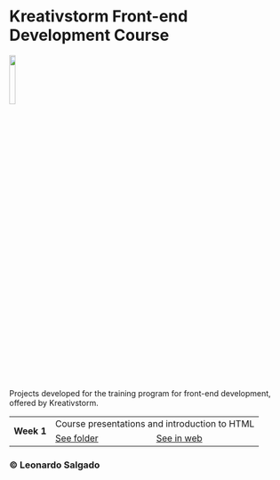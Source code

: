 # Kreativstorm Front-end Development Course 
<img src="https://ci3.googleusercontent.com/mail-sig/AIorK4yIHFeEZXtK6rMLmukyB-1Inhds_yFBJmNtKaGnu0XMHjLcHaBaNLsWQR18Ib7Eae2_Nrom_os" width="15%"> 

Projects developed for the training program for front-end development, offered by Kreativstorm.
<table>
    <tr>
        <td rowspan="2"><b>Week 1</b></td>
        <td colspan="2">Course presentations and introduction to HTML</td>
    </tr>
    <tr>
        <td><a href="https://github.com/Salgado2004/Kreativstorm_Front-end_Development_Course/tree/main/week%201">See folder</a></td>
        <td><a href="https://salgado2004.github.io/Kreativstorm_Front-end_Development_Course/week%201/">See in web</a></td>
    </tr>
</table>

### &copy; Leonardo Salgado
